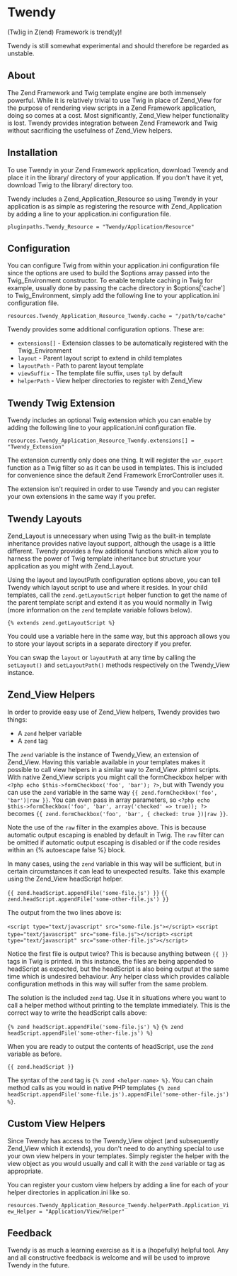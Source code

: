 Twendy
======

(Tw)ig in Z(end) Framework is trend(y)!

Twendy is still somewhat experimental and should therefore be regarded as unstable.

About
-----

The Zend Framework and Twig template engine are both immensely powerful.  While it is relatively trivial to use Twig in place of Zend_View for the purpose of rendering view scripts in a Zend Framework application, doing so comes at a cost.  Most significantly, Zend_View helper functionality is lost.  Twendy provides integration between Zend Framework and Twig without sacrificing the usefulness of Zend_View helpers.

Installation
------------

To use Twendy in your Zend Framework application, download Twendy and place it in the library/ directory of your application.  If you don't have it yet, download Twig to the library/ directory too.

Twendy includes a Zend_Application_Resource so using Twendy in your application is as simple as registering the resource with Zend_Application by adding a line to your application.ini configuration file.

`pluginpaths.Twendy_Resource = "Twendy/Application/Resource"`

Configuration
-------------

You can configure Twig from within your application.ini configuration file since the options are used to build the $options array passed into the Twig_Environment constructor.  To enable template caching in Twig for example, usually done by passing the cache directory in $options['cache'] to Twig_Environment, simply add the following line to your application.ini configuration file.

`resources.Twendy_Application_Resource_Twendy.cache = "/path/to/cache"`

Twendy provides some additional configuration options.  These are:

* `extensions[]` - Extension classes to be automatically registered with the Twig_Environment
* `layout` - Parent layout script to extend in child templates
* `layoutPath` - Path to parent layout template
* `viewSuffix` - The template file suffix, uses `tpl` by default
* `helperPath` - View helper directories to register with Zend_View

Twendy Twig Extension
---------------------

Twendy includes an optional Twig extension which you can enable by adding the following line to your application.ini configuration file.

`resources.Twendy_Application_Resource_Twendy.extensions[] = "Twendy_Extension"`

The extension currently only does one thing.  It will register the `var_export` function as a Twig filter so as it can be used in templates.  This is included for convenience since the default Zend Framework ErrorController uses it.

The extension isn't required in order to use Twendy and you can register your own extensions in the same way if you prefer.

Twendy Layouts
--------------

Zend_Layout is unnecessary when using Twig as the built-in template inheritance provides native layout support, although the usage is a little different.  Twendy provides a few additional functions which allow you to harness the power of Twig template inheritance but structure your application as you might with Zend_Layout.

Using the layout and layoutPath configuration options above, you can tell Twendy which layout script to use and where it resides.  In your child templates, call the `zend.getLayoutScript` helper function to get the name of the parent template script and extend it as you would normally in Twig (more information on the `zend` template variable follows below).

`{% extends zend.getLayoutScript %}`

You could use a variable here in the same way, but this approach allows you to store your layout scripts in a separate directory if you prefer.

You can swap the `layout` or `layoutPath` at any time by calling the `setLayout()` and `setLayoutPath()` methods respectively on the Twendy_View instance.

Zend_View Helpers
-----------------

In order to provide easy use of Zend_View helpers, Twendy provides two things:

* A `zend` helper variable
* A `zend` tag

The `zend` variable is the instance of Twendy_View, an extension of Zend_View.  Having this variable available in your templates makes it possible to call view helpers in a similar way to Zend_View .phtml scripts.  With native Zend_View scripts you might call the formCheckbox helper with `<?php echo $this->formCheckbox('foo', 'bar'); ?>`, but with Twendy you can use the `zend` variable in the same way `{{ zend.formCheckbox('foo', 'bar')|raw }}`.  You can even pass in array parameters, so `<?php echo $this->formCheckbox('foo', 'bar', array('checked' => true)); ?>` becomes `{{ zend.formCheckbox('foo', 'bar', { checked: true })|raw }}`.

Note the use of the `raw` filter in the examples above.  This is because automatic output escaping is enabled by default in Twig.  The `raw` filter can be omitted if automatic output escaping is disabled or if the code resides within an {% autoescape false %} block.

In many cases, using the `zend` variable in this way will be sufficient, but in certain circumstances it can lead to unexpected results.  Take this example using the Zend_View headScript helper.

`{{ zend.headScript.appendFile('some-file.js') }}`
`{{ zend.headScript.appendFile('some-other-file.js') }}`

The output from the two lines above is:

`<script type="text/javascript" src="some-file.js"></script>`
`<script type="text/javascript" src="some-file.js"></script>`
`<script type="text/javascript" src="some-other-file.js"></script>`

Notice the first file is output twice?  This is because anything between `{{ }}` tags in Twig is printed.  In this instance, the files are being appended to headScript as expected, but the headScript is also being output at the same time which is undesired behaviour.  Any helper class which provides callable configuration methods in this way will suffer from the same problem.

The solution is the included `zend` tag.  Use it in situations where you want to call a helper method without printing to the template immediately.  This is the correct way to write the headScript calls above:

`{% zend headScript.appendFile('some-file.js') %}`
`{% zend headScript.appendFile('some-other-file.js') %}`

When you are ready to output the contents of headScript, use the `zend` variable as before.

`{{ zend.headScript }}`

The syntax of the `zend` tag is `{% zend <helper-name> %}`.  You can chain method calls as you would in native PHP templates `{% zend headScript.appendFile('some-file.js').appendFile('some-other-file.js') %}`.

Custom View Helpers
-------------------

Since Twendy has access to the Twendy_View object (and subsequently Zend_View which it extends), you don't need to do anything special to use your own view helpers in your templates.  Simply register the helper with the view object as you would usually and call it with the `zend` variable or tag as appropriate.

You can register your custom view helpers by adding a line for each of your helper directories in application.ini like so.

`resources.Twendy_Application_Resource_Twendy.helperPath.Application_View_Helper = "Application/View/Helper"`

Feedback
--------

Twendy is as much a learning exercise as it is a (hopefully) helpful tool.  Any and all constructive feedback is welcome and will be used to improve Twendy in the future.
